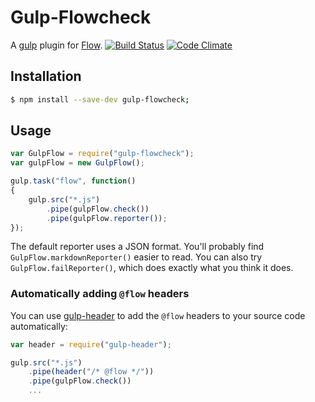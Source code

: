 # Gulp-Flowcheck
A [gulp](https://gulpjs.com) plugin for [Flow](http://flowtype.org).
[![Build Status](https://travis-ci.org/rwhogg/gulp-flowcheck.svg?branch=master)](https://travis-ci.org/rwhogg/gulp-flowcheck)
[![Code Climate](https://codeclimate.com/github/rwhogg/gulp-flowcheck/badges/gpa.svg)](https://codeclimate.com/github/rwhogg/gulp-flowcheck)

## Installation
```bash
$ npm install --save-dev gulp-flowcheck;
```

## Usage
```js
var GulpFlow = require("gulp-flowcheck");
var gulpFlow = new GulpFlow();

gulp.task("flow", function()
{
    gulp.src("*.js")
        .pipe(gulpFlow.check())
        .pipe(gulpFlow.reporter());
});
```

The default reporter uses a JSON format. You'll probably find `GulpFlow.markdownReporter()` easier to read.
You can also try `GulpFlow.failReporter()`, which does exactly what you think it does.

### Automatically adding `@flow` headers
You can use [gulp-header](https://github.com/godaddy/gulp-header) to add the `@flow` headers to your source code
automatically:

```js
var header = require("gulp-header");

gulp.src("*.js")
    .pipe(header("/* @flow */"))
    .pipe(gulpFlow.check())
	...
```
